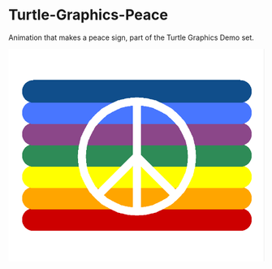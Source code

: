 # Turtle-Graphics-Peace
Animation that makes a peace sign, part of the Turtle Graphics Demo set.

![alt text](https://github.com/tech35/Turtle-Graphics-Peace/blob/main/peace.png?raw=true)
